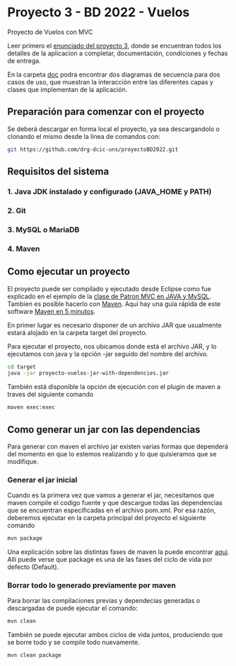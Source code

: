 # Proyecto 3 - BD 2022 - Vuelos
Proyecto de Vuelos con MVC

Leer primero el [enunciado del proyecto 3](https://moodle.uns.edu.ar/moodle/pluginfile.php/1207755/mod_resource/content/6/Proyecto%203-BD2022.pdf), donde se encuentran todos los detalles de la aplicacion a completar, documentación, condiciones y fechas de entrega.

En la carpeta [doc](https://github.com/drg-dcic-uns/proyectoBD2022/tree/master/doc) podra encontrar dos diagramas de secuencia para dos casos de uso, que muestran la interacción entre las diferentes capas y clases que implementan de la aplicación.

## Preparación para comenzar con el proyecto

Se deberá descargar en forma local el proyecto, ya sea descargandolo o clonando el mismo desde la línea de comandos con:
```bash
git https://github.com/drg-dcic-uns/proyectoBD2022.git
```

## Requisitos del sistema

### 1. Java JDK instalado y configurado (JAVA_HOME y PATH)

### 2. Git

### 3. MySQL o MariaDB

### 4. Maven


## Como ejecutar un proyecto
El proyecto puede ser compilado y ejecutado desde Eclipse como fue explicado en el ejemplo de la [clase de Patron MVC en JAVA y MySQL](https://moodle.uns.edu.ar/moodle/course/view.php?id=12255#section-20). Tambien es posible hacerlo con [Maven](https://maven.apache.org/index.html). 
Aquí hay una guía rápida de este software [Maven en 5 minutos](https://maven.apache.org/guides/getting-started/maven-in-five-minutes.html).

En primer lugar es necesario disponer de un archivo JAR que usualmente estará alojado en la carpeta target del proyecto. 

Para ejecutar el proyecto, nos ubicamos donde está el archivo JAR, y lo ejecutamos con java y la opción -jar seguido del nombre del archivo.

```bash
cd target
java -jar proyecto-vuelos-jar-with-dependencies.jar
```
También está disponible la opción de ejecución con el plugin de maven a traves del siguiente comando
```bash
maven exec:exec
```


## Como generar un jar con las dependencias

Para generar con maven el archivo jar existen varias formas que dependerá del momento en que lo estemos realizando y lo que quisieramos que se modifique.

### Generar el jar inicial

Cuando es la primera vez que vamos a generar el jar, necesitamos que maven compile el codigo fuente y que descargue todas las dependencias que se encuentran especificadas en el archivo pom.xml. Por esa razón, deberemos ejecutar en la carpeta principal del proyecto el siguiente comando
```bash
mvn package
```
Una explicación sobre las distintas fases de maven la puede encontrar [aqui](https://maven.apache.org/guides/getting-started/maven-in-five-minutes.html#running-maven-tools). Allí puede verse que package es una de las fases del ciclo de vida por defecto (Default).

### Borrar todo lo generado previamente por maven 

Para borrar las compilaciones previas y dependecias generadas o descargadas de puede ejecutar el comando:
```bash
mvn clean
```
También se puede ejecutar ambos ciclos de vida juntos, produciendo que se borre todo y se compile todo nuevamente.
```bash
mvn clean package
```
